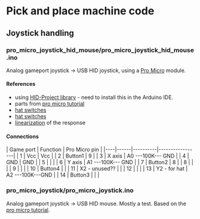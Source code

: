 # Pick and place machine code

## Joystick handling

### pro_micro_joystick_hid_mouse/pro_micro_joystick_hid_mouse.ino
Analog gameport joystick -> USB HID joystick, using a [Pro Micro](https://www.sparkfun.com/products/12640) module.

#### References

* using [HID-Project library](https://github.com/NicoHood/HID) - need to install this in the Arduino IDE.
* parts from [pro micro tutorial](https://learn.sparkfun.com/tutorials/pro-micro--fio-v3-hookup-guide/example-2-hid-mouse-and-keyboard)
* [hat switches](https://davenunez.wordpress.com/2014/02/22/reading-hat-switches-on-pc-gameport-joysticks/)
* [hat switches](http://www.descent2.com/sickone/analogjoystick.html)
* [linearization](http://www.built-to-spec.com/blog/2009/09/10/using-a-pc-joystick-with-the-arduino/) of the response

#### Connections

| Game port | Function |  Pro Micro pin  |
|----|------|----------|-----------------|
| 1  | Vcc       |   Vcc                 |
| 2  | Button1   |    9  		 |
| 3  | X axis    |   A0   ---100K--- GND | 
| 4  | GND       |   GND		 |
| 5  |           | 			 |
| 6  | Y axis    |   A1   ---100K--- GND |
| 7  | Button2   |    8			 |
| 8  |           |			 |
| 9  |           |			 |
| 10 | Button4   |			 |
| 11 | X2 - unused?? |			 |
| 12 |               |			 |
| 13 | Y2 - for hat  | A2   ---100K---GND |
| 14 | Button3       |			 |
     					 |

### pro_micro_joystick/pro_micro_joystick.ino
Analog gameport joystick -> USB HID mouse. Mostly a test. Based on the [pro micro tutorial](https://learn.sparkfun.com/tutorials/pro-micro--fio-v3-hookup-guide/example-2-hid-mouse-and-keyboard).

